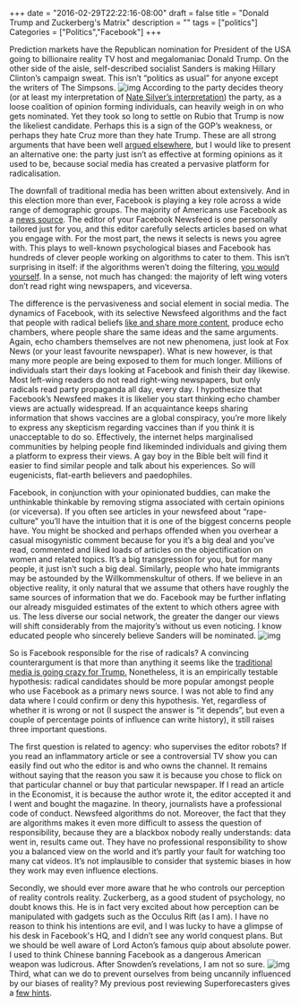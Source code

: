 +++
date = "2016-02-29T22:22:16-08:00"
draft = false
title = "Donald Trump and Zuckerberg's Matrix"
description = ""
tags = ["politics"]
Categories = ["Politics","Facebook"]
+++

Prediction markets have the Republican nomination for President of the USA going to billionaire reality TV host and megalomaniac Donald Trump. On the other side of the aisle, self-described socialist Sanders is making Hillary Clinton’s campaign sweat. This isn’t “politics as usual” for anyone except the writers of The Simpsons.
![img]( http://www.snopes.com/wp-content/uploads/2015/09/SimpsonsTrumpEpisode2000.jpg)
According to the party decides theory (or at least my interpretation of [Nate Silver’s interpretation]( http://fivethirtyeight.com/tag/the-party-decides/)) the party, as a loose coalition of opinion forming individuals, can heavily weigh in on who gets nominated. Yet they took so long to settle on Rubio that Trump is now the likeliest candidate. Perhaps this is a sign of the GOP’s weakness, or perhaps they hate Cruz more than they hate Trump. These are all strong arguments that have been well [argued elsewhere]( http://fivethirtyeight.com/features/dont-assume-conservatives-will-rally-behind-trump/), but I would like to present an alternative one: the party just isn’t as effective at forming opinions as it used to be, because social media has created a pervasive platform for radicalisation.

The downfall of traditional media has been written about extensively. And in this election more than ever, Facebook is playing a key role across a wide range of demographic groups. The majority of Americans use Facebook as a [news source]( http://www.journalism.org/2015/07/14/the-evolving-role-of-news-on-twitter-and-facebook/). The editor of your Facebook Newsfeed is one personally tailored just for you, and this editor carefully selects articles based on what you engage with. For the most part, the news it selects is news you agree with. This plays to well-known psychological biases and Facebook has hundreds of clever people working on algorithms to cater to them. This isn’t surprising in itself: if the algorithms weren’t doing the filtering, [you would yourself](http://distractify.com/humor/2015/12/10/mustafa-delete-trump-friends). In a sense, not much has changed: the majority of left wing voters don’t read right wing newspapers, and viceversa.

The difference is the pervasiveness and social element in social media. The dynamics of Facebook, with its selective Newsfeed algorithms and the fact that people with radical beliefs [like and share more content]( http://www.weforum.org/agenda/2016/01/q-a-walter-quattrociocchi-digital-wildfires?utm_content=buffer32041&utm_medium=social&utm_source=facebook.com&utm_campaign=buffer), produce echo chambers, where people share the same ideas and the same arguments. Again, echo chambers themselves are not new phenomena, just look at Fox News (or your least favourite newspaper). What is new however, is that many more people are being exposed to them for much longer. Millions of individuals start their days looking at Facebook and finish their day likewise. Most left-wing readers do not read right-wing newspapers, but only radicals read party propaganda all day, every day.  I hypothesize that Facebook’s Newsfeed makes it is likelier you start thinking echo chamber views are actually widespread. If an acquaintance keeps sharing information that shows vaccines are a global conspiracy, you’re more likely to express any skepticism regarding vaccines than if you think it is unacceptable to do so. Effectively, the internet helps marginalised communities by helping people find likeminded individuals and giving them a platform to express their views. A gay boy in the Bible belt will find it easier to find similar people and talk about his experiences. So will eugenicists, flat-earth believers and paedophiles.

Facebook, in conjunction with your opinionated buddies, can make the unthinkable thinkable by removing stigma associated with certain opinions (or viceversa). If you often see articles in your newsfeed about “rape-culture” you’ll have the intuition that it is one of the biggest concerns people have. You might be shocked and perhaps offended when you overhear a casual misogynistic comment because for you it’s a big deal and you’ve read, commented and liked loads of articles on the objectification on women and related topics. It’s a big transgression for you, but for many people, it just isn’t such a big deal. Similarly, people who hate immigrants may be astounded by the Willkommenskultur of others. If we believe in an objective reality, it only natural that we assume that others have roughly the same sources of information that we do. Facebook may be further inflating our already misguided estimates of the extent to which others agree with us. The less diverse our social network, the greater the danger our views will shift considerably from the majority’s without us even noticing. I know educated people who sincerely believe Sanders will be nominated.
![img](http://www.smbc-comics.com/comics/20111215.gif)

So is Facebook responsible for the rise of radicals? A convincing counterargument is that more than anything it seems like the [traditional media is going crazy for Trump.](http://www.huffingtonpost.com/entry/walter-shapiro-donald-trump-media-coverage_us_56982b8ce4b0ce496423f627 ) Nonetheless, it is an empirically testable hypothesis: radical candidates should be more popular amongst people who use Facebook as a primary news source. I was not able to find any data where I could confirm or deny this hypothesis. Yet, regardless of whether it is wrong or not (I suspect the answer is “it depends”, but even a couple of percentage points of influence can write history), it still raises three important questions.

The first question is related to agency: who supervises the editor robots? If you read an inflammatory article or see a controversial TV show you can easily find out who the editor is and who owns the channel. It remains without saying that the reason you saw it is because you chose to flick on that particular channel or buy that particular newspaper. If I read an article in the Economist, it is because the author wrote it, the editor accepted it and I went and bought the magazine. In theory, journalists have a professional code of conduct. Newsfeed algorithms do not. Moreover, the fact that they are algorithms makes it even more difficult to assess the question of responsibility, because they are a blackbox nobody really understands: data went in, results came out. They have no professional responsibility to show you a balanced view on the world and it’s partly your fault for watching too many cat videos. It’s not implausible to consider that systemic biases in how they work may even influence elections. 

Secondly, we should ever more aware that he who controls our perception of reality controls reality. Zuckerberg, as a good student of psychology, no doubt knows this. He is in fact very excited about how perception can be manipulated with gadgets such as the Occulus Rift (as I am). I have no reason to think his intentions are evil, and I was lucky to have a glimpse of his desk in Facebook's HQ, and I didn’t see any world conquest plans. But we should be well aware of Lord Acton’s famous quip about absolute power. I used to think Chinese banning Facebook as a dangerous American weapon was ludicrous. After Snowden’s revelations, I am not so sure. 
![img]( https://scontent-mia1-1.xx.fbcdn.net/hphotos-xpl1/v/t1.0-9/12063844_10102665120179591_3471165635858509622_n.jpg?oh=8887d38ca26b339f74cef594f82d6bce&oe=575C754B)
Third, what can we do to prevent ourselves from being uncannily influenced by our biases of reality? My previous post reviewing Superforecasters gives a [few hints](http://boazsobrado.com/blog/book_review_Boaz_1/).
